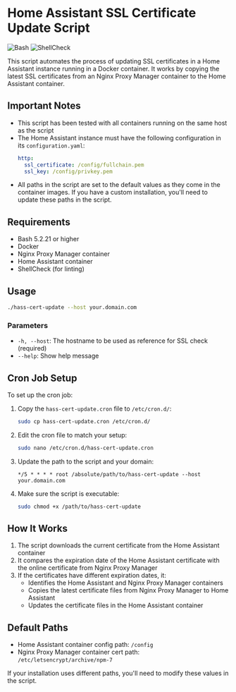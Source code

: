 # Home Assistant SSL Certificate Update Script

![Bash](https://img.shields.io/badge/Bash-5.2.21-blue)
![ShellCheck](https://img.shields.io/badge/ShellCheck-passing-brightgreen)

This script automates the process of updating SSL certificates in a Home Assistant instance running in a Docker container. It works by copying the latest SSL certificates from an Nginx Proxy Manager container to the Home Assistant container.

## Important Notes

- This script has been tested with all containers running on the same host as the script
- The Home Assistant instance must have the following configuration in its `configuration.yaml`:
  ```yaml
  http:
    ssl_certificate: /config/fullchain.pem
    ssl_key: /config/privkey.pem
  ```
- All paths in the script are set to the default values as they come in the container images. If you have a custom installation, you'll need to update these paths in the script.

## Requirements

- Bash 5.2.21 or higher
- Docker
- Nginx Proxy Manager container
- Home Assistant container
- ShellCheck (for linting)

## Usage

```bash
./hass-cert-update --host your.domain.com
```

### Parameters

- `-h, --host`: The hostname to be used as reference for SSL check (required)
- `--help`: Show help message

## Cron Job Setup

To set up the cron job:

1. Copy the `hass-cert-update.cron` file to `/etc/cron.d/`:
   ```bash
   sudo cp hass-cert-update.cron /etc/cron.d/
   ```

2. Edit the cron file to match your setup:
   ```bash
   sudo nano /etc/cron.d/hass-cert-update.cron
   ```

3. Update the path to the script and your domain:
   ```
   */5 * * * * root /absolute/path/to/hass-cert-update --host your.domain.com
   ```

4. Make sure the script is executable:
   ```bash
   sudo chmod +x /path/to/hass-cert-update
   ```

## How It Works

1. The script downloads the current certificate from the Home Assistant container
2. It compares the expiration date of the Home Assistant certificate with the online certificate from Nginx Proxy Manager
3. If the certificates have different expiration dates, it:
   - Identifies the Home Assistant and Nginx Proxy Manager containers
   - Copies the latest certificate files from Nginx Proxy Manager to Home Assistant
   - Updates the certificate files in the Home Assistant container

## Default Paths

- Home Assistant container config path: `/config`
- Nginx Proxy Manager container cert path: `/etc/letsencrypt/archive/npm-7`

If your installation uses different paths, you'll need to modify these values in the script. 